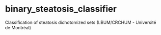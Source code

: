 # binary_steatosis_classifier
Classification of steatosis dichotomized sets (LBUM/CRCHUM - Université de Montréal)
